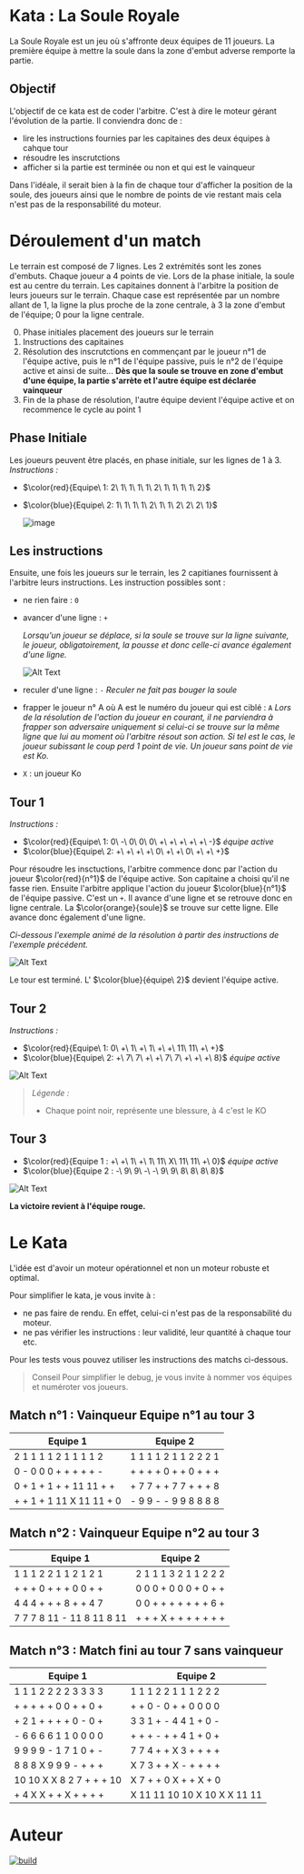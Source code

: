 # Kata : La Soule Royale
La Soule Royale est un jeu où s'affronte deux équipes de 11 joueurs. La première équipe à mettre la soule dans la zone d'embut adverse remporte la partie.

## Objectif
L'objectif de ce kata est de coder l'arbitre. C'est à dire le moteur gérant l'évolution de la partie. Il conviendra donc de : 
- lire les instructions fournies par les capitaines des deux équipes à cahque tour
- résoudre les inscrutctions
- afficher si la partie est terminée ou non et qui est le vainqueur

Dans l'idéale, il serait bien à la fin de chaque tour d'afficher la position de la soule, des joueurs ainsi que le nombre de points de vie restant mais cela n'est pas de la responsabilité du moteur.

# Déroulement d'un match
Le terrain est composé de 7 lignes. Les 2 extrémités sont les zones d'embuts. Chaque joueur a 4 points de vie.
Lors de la phase initiale, la soule est au centre du terrain. Les capitaines donnent à l'arbitre la position de leurs joueurs sur le terrain.
Chaque case est représentée par un nombre allant de 1, la ligne la plus proche de la zone centrale, à 3 la zone d'embut de l'équipe; 0 pour la ligne centrale. 

0. Phase initiales placement des joueurs sur le terrain
1. Instructions des capitaines
2. Résolution des inscrutctions en commençant par le joueur n°1 de l'équipe active, puis le n°1 de l'équipe passive, puis le n°2 de l'équipe active et ainsi de suite...
   __Dès que la soule se trouve en zone d'embut d'une équipe, la partie s'arrète et l'autre équipe est déclarée vainqueur__
3. Fin de la phase de résolution, l'autre équipe devient l'équipe active et on recommence le cycle au point 1

## Phase Initiale
Les joueurs peuvent être placés, en phase initiale, sur les lignes de 1 à 3.
_Instructions :_
- $\color{red}{Equipe\ 1: 2\ 1\ 1\ 1\ 1\ 2\ 1\ 1\ 1\ 1\ 2\}$
- $\color{blue}{Equipe\ 2: 1\ 1\ 1\ 1\ 2\ 1\ 1\ 2\ 2\ 2\ 1\}$

  ![image](https://github.com/user-attachments/assets/34ebde7f-8448-4d06-87f2-03ff7d1c2f91)

## Les instructions
Ensuite, une fois les joueurs sur le terrain, les 2 capitianes fournissent à l'arbitre leurs instructions.
Les instruction possibles sont :
- ne rien faire : `0`
- avancer d'une ligne : `+`
  
  _Lorsqu'un joueur se déplace, si la soule se trouve sur la ligne suivante, le joueur, obligatoirement, la pousse et donc celle-ci avance également d'une ligne._
  
  ![Alt Text](http://soule.royale.free.fr/Images/regles/Pousse_soule.gif)
- reculer d'une ligne : `-`
  _Reculer ne fait pas bouger la soule_
- frapper le joueur n° A où A est le numéro du joueur qui est ciblé : `A`
  _Lors de la résolution de l'action du joueur en courant, il ne parviendra à frapper son adversaire uniquement si celui-ci se trouve sur la même ligne que lui au moment où l'arbitre résout son action. Si tel est le cas, le joueur subissant le coup perd 1 point de vie. Un joueur sans point de vie est Ko._
- `X` : un joueur Ko

## Tour 1
_Instructions :_
- $\color{red}{Equipe\ 1: 0\ -\ 0\ 0\ 0\ +\ +\ +\ +\ +\ -\}$ _équipe active_
- $\color{blue}{Equipe\ 2: +\ +\ +\ +\ 0\ +\ +\ 0\ +\ +\ +\}$

Pour résoudre les insctuctions, l'arbitre commence donc par l'action du joueur $\color{red}{n°1}$ de l'équipe active. Son capitaine a choisi qu'il ne fasse rien.
Ensuite l'arbitre applique l'action du joueur $\color{blue}{n°1}$ de l'équipe passive. C'est un `+`. Il avance d'une ligne et se retrouve donc en ligne centrale. La $\color{orange}{soule}$ se trouve sur cette ligne. Elle avance donc également d'une ligne.

_Ci-dessous l'exemple animé de la résolution à partir des instructions de l'exemple précédent._

  ![Alt Text](http://soule.royale.free.fr/Images/regles/Phase1.gif)


Le tour est terminé. L' $\color{blue}{équipe\ 2}$ devient l'équipe active.

## Tour 2
_Instructions :_
- $\color{red}{Equipe\ 1: 0\ +\ 1\ +\ 1\ +\ +\ 11\ 11\ +\ +\}$
- $\color{blue}{Equipe\ 2: +\ 7\ 7\ +\ +\ 7\ 7\ +\ +\ +\ 8\}$ _équipe active_

![Alt Text](http://soule.royale.free.fr/Images/regles/Phase2.gif)
> _Légende :_
> - Chaque point noir, représente une blessure, à 4 c'est le KO

## Tour 3
- $\color{red}{Equipe 1 : +\ +\ 1\ +\ 1\ 11\ X\ 11\ 11\ +\ 0\}$ _équipe active_
- $\color{blue}{Equipe 2 : -\ 9\ 9\ -\ -\ 9\ 9\ 8\ 8\ 8\ 8\}$

![Alt Text](http://soule.royale.free.fr/Images/regles/Phase3.gif)

__La victoire revient à l'équipe rouge.__


# Le Kata
L'idée est d'avoir un moteur opérationnel et non un moteur robuste et optimal.

Pour simplifier le kata, je vous invite à :
- ne pas faire de rendu. En effet, celui-ci n'est pas de la responsabilité du moteur.
- ne pas vérifier les instructions : leur validité, leur quantité à chaque tour etc.
 
Pour les tests vous pouvez utiliser les instructions des matchs ci-dessous.

> Conseil
> Pour simplifier le debug, je vous invite à nommer vos équipes et numéroter vos joueurs.

## Match n°1 : Vainqueur Equipe n°1 au tour 3
| Equipe 1                 | Equipe 2              |
| --- | --- |
| 2 1 1 1 1 2 1 1 1 1 2    | 1 1 1 1 2 1 1 2 2 2 1 |
| 0 - 0 0 0 + + + + + -    | + + + + 0 + + 0 + + + |
| 0 + 1 + 1 + + 11 11 + +  | + 7 7 + + 7 7 + + + 8 |
| + + 1 + 1 11 X 11 11 + 0 | - 9 9 - - 9 9 8 8 8 8 |


## Match n°2 : Vainqueur Equipe n°2 au tour 3
| Equipe 1                  | Equipe 2              |
| --- | --- |
| 1 1 1 2 2 1 1 2 1 2 1     | 2 1 1 1 3 2 1 1 2 2 2 |
| + + + 0 + + + 0 0 + +     | 0 0 0 + 0 0 0 + 0 + + |
| 4 4 4 + + + 8 + + 4 7     | 0 0 + + + + + + + 6 + |
| 7 7 7 8 11 - 11 8 11 8 11 | + + + X + + + + + + + |


## Match n°3 : Match fini au tour 7 sans vainqueur
| Equipe 1                 | Equipe 2                     |
| --- | --- |
| 1 1 1 2 2 2 2 3 3 3 3    | 1 1 1 2 2 1 1 1 2 2 2        |
| + + + + + 0 0 + + 0 +    | + + 0 - 0 + + 0 0 0 0        |
| + 2 1 + + + + 0 - 0 +    | 3 3 1 + - 4 4 1 + 0 -        |
| - 6 6 6 6 1 1 0 0 0 0    | + + + - + + 4 1 + 0 +        |
| 9 9 9 9 - 1 7 1 0 + -    | 7 7 4 + + X 3 + + + +        |
| 8 8 8 X 9 9 9 - + + +    | X 7 3 + + X - + + + +        |
| 10 10 X X 8 2 7 + + + 10 | X 7 + + 0 X + + X + 0        |
| + 4 X X + + X + + + +    | X 11 11 10 10 X 10 X X 11 11 |


# Auteur
[![build](https://img.shields.io/badge/LinkedIn-0077B5?style=for-the-badge&logo=linkedin&logoColor=white)](https://www.linkedin.com/in/cyril-cophignon-b58b5a5b/)



